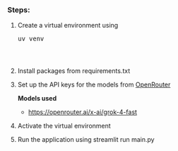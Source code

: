 ### Steps:
1. Create a virtual environment using <pre>uv venv<pre>
2. Install packages from requirements.txt
3. Set up the API keys for the models from [OpenRouter](https://openrouter.ai/)

    **Models used**
    - https://openrouter.ai/x-ai/grok-4-fast

4. Activate the virtual environment 
5. Run the application using streamlit run main.py

